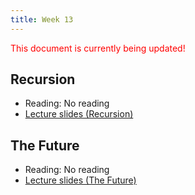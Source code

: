 ```yaml
---
title: Week 13
---
```


<span style="color:red">This document is currently being updated!</span>



## Recursion
* Reading: No reading
* [Lecture slides (Recursion)]()

<div align="center">

</div>


## The Future
* Reading: No reading
* [Lecture slides (The Future)]()

<div align="center">

</div>